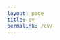 ```yaml
---
layout: page
title: cv
permalink: /cv/
---
```

<!-- _layouts/cv.html -->
<div class="post">

<object data="../assets/docs/202408_Leung_CV.pdf#pagemode=none" width="750" height="1000" type='application/pdf'></object>

</div>